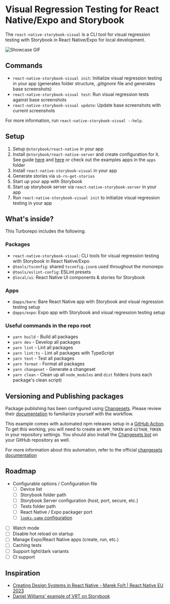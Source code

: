 # Visual Regression Testing for React Native/Expo and Storybook

The `react-native-storybook-visual` is a CLI tool for visual regression testing with Storybook in React Native/Expo for local development.

![Showcase GIF](demo/showcase.gif)

## Commands

- `react-native-storybook-visual init`: Initialize visual regression testing in your app (generates folder structure, _.gitignore_ file and generates base screenshots)
- `react-native-storybook-visual test`: Run visual regression tests against base screenshots
- `react-native-storybook-visual update`: Update base screenshots with current screenshots

For more information, run `react-native-storybook-visual --help`.

## Setup

1. Setup `@storybook/react-native` in your app
1. Install `@storybook/react-native-server` and create configuration for it. See guide [here](https://storybook.js.org/blog/storybook-for-react-native-6-5/#optional-server-configuration) and [here](https://dev.to/dannyhw/quick-guide-for-storybookreact-native-server-v6-4nl2) or check out the examples apps in the `apps` folder
1. Install `react-native-storybook-visual` in your app
1. Generate stories via `sb-rn-get-stories`
1. Start up your app with Storybook
1. Start up storybook server via `react-native-storybook-server` in your app
1. Run `react-native-storybook-visual init` to initialize visual regression testing in your app

## What's inside?

This Turborepo includes the following:

### Packages

- `react-native-storybook-visual`: CLI tools for visual regression testing with Storybook in React Native/Expo
- `@tools/tsconfig`: shared `tsconfig.json`s used throughout the monorepo
- `@tools/eslint-config`: ESLint presets
- `@local/ui`: React Native UI components & stories for Storybook

### Apps

- `@apps/bare`: Bare React Native app with Storybook and visual regression testing setup
- `@apps/expo`: Expo app with Storybook and visual regression testing setup

### Useful commands in the repo root

- `yarn build` - Build all packages
- `yarn dev` - Develop all packages
- `yarn lint` - Lint all packages
- `yarn lint:ts` - Lint all packages with TypeScript
- `yarn test` - Test all packages
- `yarn format` - Format all packages
- `yarn changeset` - Generate a changeset
- `yarn clean` - Clean up all `node_modules` and `dist` folders (runs each package's clean script)

## Versioning and Publishing packages

Package publishing has been configured using [Changesets](https://github.com/changesets/changesets). Please review their [documentation](https://github.com/changesets/changesets#documentation) to familiarize yourself with the workflow.

This example comes with automated npm releases setup in a [GitHub Action](https://github.com/changesets/action). To get this working, you will need to create an `NPM_TOKEN` and `GITHUB_TOKEN` in your repository settings. You should also install the [Changesets bot](https://github.com/apps/changeset-bot) on your GitHub repository as well.

For more information about this automation, refer to the official [changesets documentation](https://github.com/changesets/changesets/blob/main/docs/automating-changesets.md)

## Roadmap

- Configurable options / Configuration file
	- [ ] Device list
	- [ ] Storybook folder path
	- [ ] Storybook Server configuration (host, port, secure, etc.)
	- [ ] Tests folder path
	- [ ] React Native / Expo packager port
	- [ ] [`looks-same` configuration](https://github.com/gemini-testing/looks-same?tab=readme-ov-file#building-diff-image)
- [ ] Watch mode
- [ ] Disable hot reload on startup
- [ ] Manage Expo/React Native apps (create, run, etc.)
- [ ] Caching tests
- [ ] Support light/dark variants
- [ ] CI support

## Inspiration

- [Creating Design Systems in React Native - Marek Fořt | React Native EU 2023](https://www.youtube.com/watch?v=jKhLWl1MX5s)
- [Daniel Williams' example of VRT on Storybook](https://twitter.com/Danny_H_W/status/1662835533217669121)
